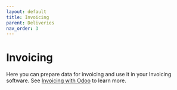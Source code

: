 ```yaml
---
layout: default
title: Invoicing
parent: Deliveries
nav_order: 3
---
```


# Invoicing

Here you can prepare data for invoicing and use it in your Invoicing software. See <a href="/en/admin/invoicing">Invoicing with Odoo</a> to learn more.
